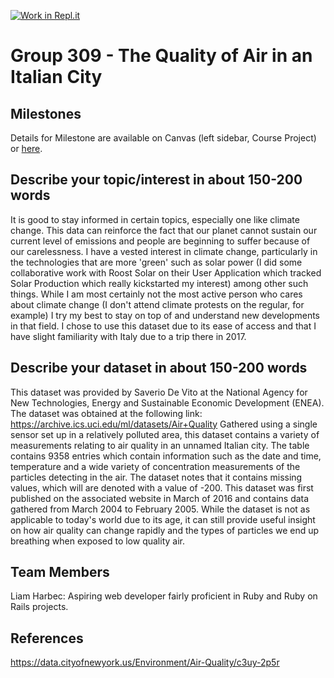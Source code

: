 [![Work in Repl.it](https://classroom.github.com/assets/work-in-replit-14baed9a392b3a25080506f3b7b6d57f295ec2978f6f33ec97e36a161684cbe9.svg)](https://classroom.github.com/online_ide?assignment_repo_id=311423&assignment_repo_type=GroupAssignmentRepo)
# Group 309 - The Quality of Air in an Italian City

## Milestones

Details for Milestone are available on Canvas (left sidebar, Course Project) or [here](https://firas.moosvi.com/courses/data301/project/milestone01.html).

## Describe your topic/interest in about 150-200 words

It is good to stay informed in certain topics, especially one like climate change. This data can reinforce the fact that our planet cannot sustain our current level of emissions and people are beginning to suffer because of our carelessness. I have a vested interest in climate change, particularly in the technologies that are more 'green' such as solar power (I did some collaborative work with Roost Solar on their User Application which tracked Solar Production which really kickstarted my interest) among other such things. While I am most certainly not the most active person who cares about climate change (I don't attend climate protests on the regular, for example) I try my best to stay on top of and understand new developments in that field. I chose to use this dataset due to its ease of access and that I have slight familiarity with Italy due to a trip there in 2017.

## Describe your dataset in about 150-200 words

This dataset was provided by Saverio De Vito at the National Agency for New Technologies, Energy and Sustainable Economic Development (ENEA). The dataset was obtained at the following link: https://archive.ics.uci.edu/ml/datasets/Air+Quality
Gathered using a single sensor set up in a relatively polluted area, this dataset contains a variety of measurements relating to air quality in an unnamed Italian city. The table contains 9358 entries which contain information such as the date and time, temperature and a wide variety of concentration measurements of the particles detecting in the air. The dataset notes that it contains missing values, which will are denoted with a value of -200. This dataset was first published on the associated website in March of 2016 and contains data gathered from March 2004 to February 2005. While the dataset is not as applicable to today's world due to its age, it can still provide useful insight on how air quality can change rapidly and the types of particles we end up breathing when exposed to low quality air.

## Team Members

Liam Harbec: Aspiring web developer fairly proficient in Ruby and Ruby on Rails projects.

## References

https://data.cityofnewyork.us/Environment/Air-Quality/c3uy-2p5r
